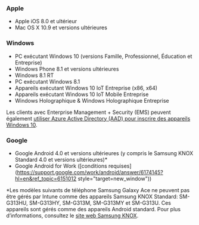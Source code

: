 

### <a name="apple"></a>Apple
  - Apple iOS 8.0 et ultérieur
  - Mac OS X 10.9 et versions ultérieures

### <a name="windows"></a>Windows
  - PC exécutant Windows 10 (versions Famille, Professionnel, Éducation et Entreprise)
  - Windows Phone 8.1 et versions ultérieures
  - Windows 8.1 RT
  - PC exécutant Windows 8.1
  - Appareils exécutant Windows 10 IoT Entreprise (x86, x64)
  - Appareils exécutant Windows 10 IoT Mobile Entreprise
  - Windows Holographique & Windows Holographique Entreprise

Les clients avec Enterprise Management + Security (EMS) peuvent également [utiliser Azure Active Directory (AAD) pour inscrire des appareils Windows 10](/intune/deploy-use/set-up-windows-device-management-with-microsoft-intune#azure-active-directory-enrollment).

### <a name="google"></a>Google
- Google Android 4.0 et versions ultérieures (y compris le Samsung KNOX Standard 4.0 et versions ultérieures)*
- Google Android for Work ([conditions requises](https://support.google.com/work/android/answer/6174145?hl=en&ref_topic=6151012 style="target=new_window"))

*Les modèles suivants de téléphone Samsung Galaxy Ace ne peuvent pas être gérés par Intune comme des appareils Samsung KNOX Standard: SM-G313HU, SM-G313HY, SM-G313M, SM-G313MY et SM-G313U. Ces appareils sont gérés comme des appareils Android standard. Pour plus d’informations, consultez le [site web Samsung KNOX](https://www.samsungknox.com/en).
 


<!--HONumber=Jan17_HO1-->


